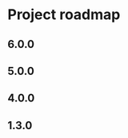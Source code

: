 # Project roadmap

## 6.0.0

<to-be-done>

## 5.0.0

<to-be-done>

## 4.0.0

<to-be-done>

## 1.3.0

<to-be-done>
